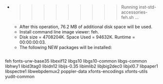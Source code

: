 * >>>>>>>>> Running inst-std-accessories-feh.sh ...
  * After this operation, 76.2 MB of additional disk space will be used.
  * Install command line image viewer: feh.
  * Disk size = 4708204K. Space Used = 94632K. Runtime = 00:00:00:03.
  * The following NEW packages will be installed:
  ```bash
feh fonts-urw-base35 libexif12 libgs10 libgs10-common
libgs-common libhwy1 libid3tag0 libidn12 libijs-0.35
libimlib2 libjbig2dec0 libjxl0.7 libpaper1 libspectre1
libwebpdemux2 poppler-data xfonts-encodings xfonts-utils yudit-common
  ```
